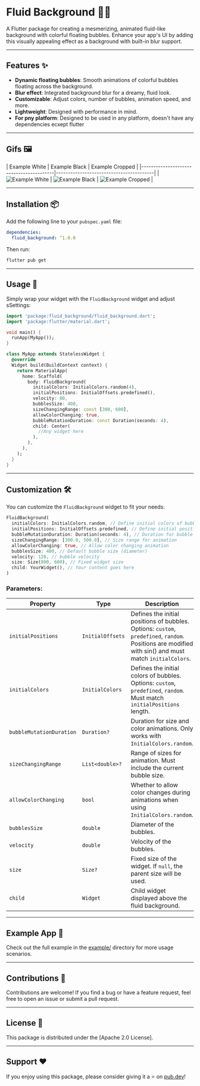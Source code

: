
# Fluid Background 🎨🌊

A Flutter package for creating a mesmerizing, animated fluid-like background with colorful floating bubbles. Enhance your app's UI by adding this visually appealing effect as a background with built-in blur support.

---

## Features ✨

- **Dynamic floating bubbles**: Smooth animations of colorful bubbles floating across the background.
- **Blur effect**: Integrated background blur for a dreamy, fluid look.
- **Customizable**: Adjust colors, number of bubbles, animation speed, and more.
- **Lightweight**: Designed with performance in mind.
- **For pny platform**: Designed to be used in any platform, doesn't have any dependencies ecxept flutter

---

## Gifs 🖼️

| Example White                           | Example Black                           | Example Cropped                           |
|-----------------------------------------|-----------------------------------------|
| ![Example White](https://media3.giphy.com/media/v1.Y2lkPTc5MGI3NjExODFhN2IzYWN3M3MyMjNhZTBnemUwbXZ0Y3d1ZXppM3k2bDc4OHRlaSZlcD12MV9pbnRlcm5hbF9naWZfYnlfaWQmY3Q9Zw/iiNCNs2Hr9kArZsmdT/giphy.gif) | ![Example Black](https://media1.giphy.com/media/v1.Y2lkPTc5MGI3NjExaWFpODNleHN3MW1idTF4OHRvMTgycHBndTl2Y2gwdm05ZDdid3RreCZlcD12MV9pbnRlcm5hbF9naWZfYnlfaWQmY3Q9Zw/LU1xX7ygMrBnqrzQiz/giphy.gif) | ![Example Cropped](https://media0.giphy.com/media/v1.Y2lkPTc5MGI3NjExMGQyNjI1d3FpZWU5bTg1NWVsbHRrZnYybndkYXM1ZWN4eXQwcTYyOSZlcD12MV9pbnRlcm5hbF9naWZfYnlfaWQmY3Q9Zw/qrmGrjRNUXHZCwQOxH/giphy.gif) |

---

## Installation 📦

Add the following line to your `pubspec.yaml` file:

```yaml
dependencies:
  fluid_background: ^1.0.0
```

Then run:

```bash
flutter pub get
```

---

## Usage 🚀

Simply wrap your widget with the `FluidBackground` widget and adjust sSettings:

```dart
import 'package:fluid_background/fluid_background.dart';
import 'package:flutter/material.dart';

void main() {
  runApp(MyApp());
}

class MyApp extends StatelessWidget {
  @override
  Widget build(BuildContext context) {
    return MaterialApp(
      home: Scaffold(
        body: FluidBackground(
          initialColors: InitialColors.random(4),
          initialPositions: InitialOffsets.predefined(),
          velocity: 80,
          bubblesSize: 400,
          sizeChangingRange: const [300, 600],
          allowColorChanging: true,
          bubbleMutationDuration: const Duration(seconds: 4),
          child: Center(
            //Any widget here
          ),
        ),
      ),
    );
  }
}
```

---

## Customization 🛠

You can customize the `FluidBackground` widget to fit your needs:

```dart
FluidBackground(
  initialColors: InitialColors.random, // Define initial colors of bubbles
  initialPositions: InitialOffsets.predefined, // Define initial positions of bubbles
  bubbleMutationDuration: Duration(seconds: 4), // Duration for bubble mutation animations
  sizeChangingRange: [300.0, 500.0], // Size range for animation
  allowColorChanging: true, // Allow color changing animation
  bubblesSize: 400, // Default bubble size (diameter)
  velocity: 120, // bubble velocity
  size: Size(800, 600), // Fixed widget size
  child: YourWidget(), // Your content goes here
)
```

### Parameters:
| Property             | Type                | Description                                                                                                                                         | Default             |
|----------------------|---------------------|-----------------------------------------------------------------------------------------------------------------------------------------------------|---------------------|
| `initialPositions`   | `InitialOffsets`    | Defines the initial positions of bubbles. Options: `custom`, `predefined`, `random`. Positions are modified with sin() and must match `initialColors`. | `InitialOffsets.random` |
| `initialColors`      | `InitialColors`     | Defines the initial colors of bubbles. Options: `custom`, `predefined`, `random`. Must match `initialPositions` length.                                | `InitialColors.random`  |
| `bubbleMutationDuration` | `Duration?`       | Duration for size and color animations. Only works with `InitialColors.random`.                                                                     | `null`              |
| `sizeChangingRange`  | `List<double>?`     | Range of sizes for animation. Must include the current bubble size.                                                                                   | `null`              |
| `allowColorChanging` | `bool`              | Whether to allow color changes during animations when using `InitialColors.random`.                                                                 | `false`             |
| `bubblesSize`          | `double`            | Diameter of the bubbles.                                                                                                                              | `400`               |
| `velocity`           | `double`            | Velocity of the bubbles.                                                                                                                              | `120`               |
| `size`               | `Size?`             | Fixed size of the widget. If `null`, the parent size will be used.                                                                                  | `null`              |
| `child`              | `Widget`            | Child widget displayed above the fluid background.                                                                                                  | `null`              |

---

## Example App 📱

Check out the full example in the [example/](example/) directory for more usage scenarios.

---

## Contributions 🤝

Contributions are welcome! If you find a bug or have a feature request, feel free to open an issue or submit a pull request.

---

## License 📝

This package is distributed under the [Apache 2.0 License].

---

## Support ❤️

If you enjoy using this package, please consider giving it a ⭐ on [pub.dev](https://pub.dev/packages/fluid_background)!
